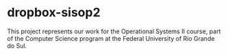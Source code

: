 # dropbox-sisop2
This project represents our work for the Operational Systems II course, part of the Computer Science program at the Federal University of Rio Grande do Sul.
